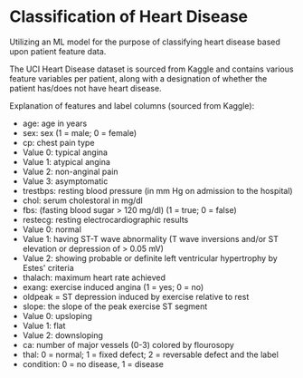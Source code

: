# Classification of Heart Disease

Utilizing an ML model for the purpose of classifying heart disease based upon patient feature data.

The UCI Heart Disease dataset is sourced from Kaggle and contains various feature variables per patient, along with a designation of whether the patient has/does not have heart disease.

Explanation of features and label columns (sourced from Kaggle):

 * age: age in years
 * sex: sex (1 = male; 0 = female)
 * cp: chest pain type
 * Value 0: typical angina
 * Value 1: atypical angina
 * Value 2: non-anginal pain
 * Value 3: asymptomatic
 * trestbps: resting blood pressure (in mm Hg on admission to the hospital)
 * chol: serum cholestoral in mg/dl
 * fbs: (fasting blood sugar > 120 mg/dl) (1 = true; 0 = false)
 * restecg: resting electrocardiographic results
 * Value 0: normal
 * Value 1: having ST-T wave abnormality (T wave inversions and/or ST elevation or depression of > 0.05 mV)
 * Value 2: showing probable or definite left ventricular hypertrophy by Estes' criteria
 * thalach: maximum heart rate achieved
 * exang: exercise induced angina (1 = yes; 0 = no)
 * oldpeak = ST depression induced by exercise relative to rest
 * slope: the slope of the peak exercise ST segment
 * Value 0: upsloping
 * Value 1: flat
 * Value 2: downsloping
 * ca: number of major vessels (0-3) colored by flourosopy
 * thal: 0 = normal; 1 = fixed defect; 2 = reversable defect and the label
 * condition: 0 = no disease, 1 = disease
